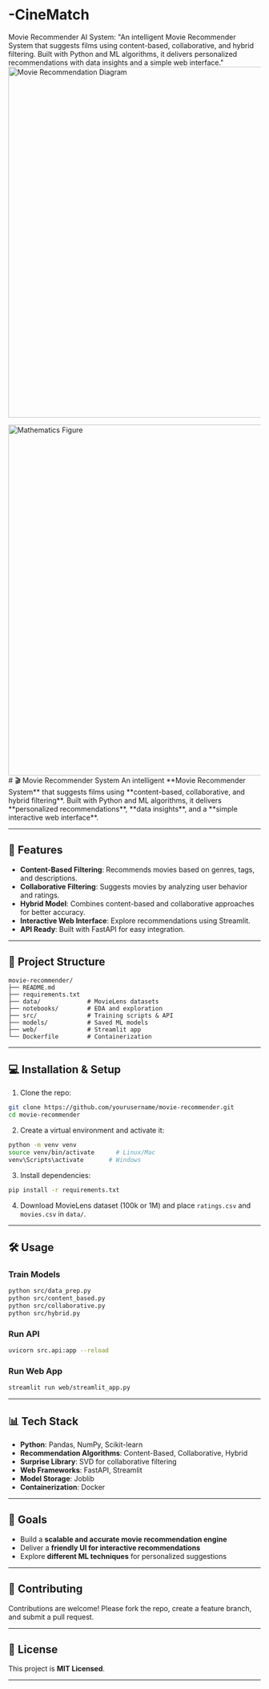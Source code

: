# -CineMatch
Movie Recommender  AI System: "An intelligent Movie Recommender System that suggests films using content-based, collaborative, and hybrid filtering. Built with Python and ML algorithms, it delivers personalized recommendations with data insights and a simple web interface."
<img width="1600" height="700" alt="Movie Recommendation Diagram" src="https://labelyourdata.com/cms/wp-content/uploads/2022/04/movie-recommendation-with-machine-learning_4.png" />    

<img width="1600" height="700" alt="Mathematics Figure" src="https://pub.mdpi-res.com/mathematics/mathematics-10-01568/article_deploy/html/images/mathematics-10-01568-g001-550.jpg?1651919186" />
# 🎬 Movie Recommender System
An intelligent **Movie Recommender System** that suggests films using **content-based, collaborative, and hybrid filtering**. Built with Python and ML algorithms, it delivers **personalized recommendations**, **data insights**, and a **simple interactive web interface**.

---

## 🚀 Features

* **Content-Based Filtering**: Recommends movies based on genres, tags, and descriptions.
* **Collaborative Filtering**: Suggests movies by analyzing user behavior and ratings.
* **Hybrid Model**: Combines content-based and collaborative approaches for better accuracy.
* **Interactive Web Interface**: Explore recommendations using Streamlit.
* **API Ready**: Built with FastAPI for easy integration.

---

## 📂 Project Structure

```
movie-recommender/
├── README.md
├── requirements.txt
├── data/             # MovieLens datasets
├── notebooks/        # EDA and exploration
├── src/              # Training scripts & API
├── models/           # Saved ML models
├── web/              # Streamlit app
└── Dockerfile        # Containerization
```

---

## 💻 Installation & Setup

1. Clone the repo:

```bash
git clone https://github.com/yourusername/movie-recommender.git
cd movie-recommender
```

2. Create a virtual environment and activate it:

```bash
python -m venv venv
source venv/bin/activate      # Linux/Mac
venv\Scripts\activate       # Windows
```

3. Install dependencies:

```bash
pip install -r requirements.txt
```

4. Download MovieLens dataset (100k or 1M) and place `ratings.csv` and `movies.csv` in `data/`.

---

## 🛠️ Usage

### Train Models

```bash
python src/data_prep.py
python src/content_based.py
python src/collaborative.py
python src/hybrid.py
```

### Run API

```bash
uvicorn src.api:app --reload
```

### Run Web App

```bash
streamlit run web/streamlit_app.py
```

---

## 📊 Tech Stack

* **Python**: Pandas, NumPy, Scikit-learn
* **Recommendation Algorithms**: Content-Based, Collaborative, Hybrid
* **Surprise Library**: SVD for collaborative filtering
* **Web Frameworks**: FastAPI, Streamlit
* **Model Storage**: Joblib
* **Containerization**: Docker

---

## 🎯 Goals

* Build a **scalable and accurate movie recommendation engine**
* Deliver a **friendly UI for interactive recommendations**
* Explore **different ML techniques** for personalized suggestions

---

## 🌟 Contributing

Contributions are welcome! Please fork the repo, create a feature branch, and submit a pull request.

---

## 📜 License

This project is **MIT Licensed**.

---

